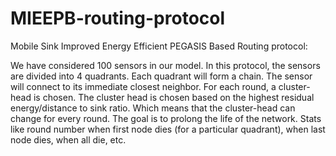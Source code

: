 # MIEEPB-routing-protocol
Mobile Sink Improved Energy Efficient PEGASIS Based Routing protocol:

We have considered 100 sensors in our model. In this protocol, the sensors are divided into 4 quadrants. Each quadrant will form a chain. The sensor will connect to its immediate closest neighbor. For each round, a cluster-head is chosen. The cluster head is chosen based on the highest residual energy/distance to sink ratio. Which means that the cluster-head can change for every round. The goal is to prolong the life of the network. Stats like round number when first node dies (for a particular quadrant), when last node dies, when all die, etc. 
